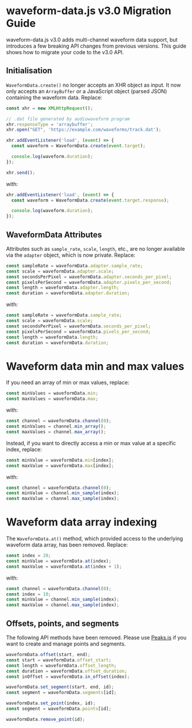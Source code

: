 # waveform-data.js v3.0 Migration Guide

waveform-data.js v3.0 adds multi-channel waveform data support, but introduces
a few breaking API changes from previous versions. This guide shows how to
migrate your code to the v3.0 API.

## Initialisation

`WaveformData.create()` no longer accepts an XHR object as input.
It now only accepts an `ArrayBuffer` or a JavaScript object (parsed JSON)
containing the waveform data. Replace:

```javascript
const xhr = new XMLHttpRequest();

// .dat file generated by audiowaveform program
xhr.responseType = 'arraybuffer';
xhr.open("GET", 'https://example.com/waveforms/track.dat');

xhr.addEventListener('load', (event) => {
  const waveform = WaveformData.create(event.target);

  console.log(waveform.duration);
});

xhr.send();
```

with:

```javascript
xhr.addEventListener('load', (event) => {
  const waveform = WaveformData.create(event.target.response);

  console.log(waveform.duration);
});
```

## WaveformData Attributes

Attributes such as `sample_rate`, `scale`, `length`, etc., are no longer
available via the `adapter` object, which is now private. Replace:

```javascript
const sampleRate = waveformData.adapter.sample_rate;
const scale = waveformData.adapter.scale;
const secondsPerPixel = waveformData.adapter.seconds_per_pixel;
const pixelsPerSecond = waveformData.adapter.pixels_per_second;
const length = waveformData.adapter.length;
const duration = waveformData.adapter.duration;
```

with:

```javascript
const sampleRate = waveformData.sample_rate;
const scale = waveformData.scale;
const secondsPerPixel = waveformData.seconds_per_pixel;
const pixelsPerSecond = waveformData.pixels_per_second;
const length = waveformData.length;
const duration = waveformData.duration;
```

# Waveform data min and max values

If you need an array of min or max values, replace:

```javascript
const minValues = waveformData.min;
const maxValues = waveformData.max;
```

with:

```javascript
const channel = waveformData.channel(0);
const minValues = channel.min_array();
const maxValues = channel.max_array();
```

Instead, if you want to directly access a min or max value at a specific
index, replace:

```javascript
const minValue = waveformData.min[index];
const maxValue = waveformData.max[index];
```

with:

```javascript
const channel = waveformData.channel(0);
const minValue = channel.min_sample(index);
const maxValue = channel.max_sample(index);
```

# Waveform data array indexing

The `WaveformData.at()` method, which provided access to the underlying
waveform data array, has been removed. Replace:

```javascript
const index = 20;
const minValue = waveformData.at(index);
const maxValue = waveformData.at(index + 1);
```

with:

```javascript
const channel = waveformData.channel(0);
const index = 10;
const minValue = channel.min_sample(index);
const maxValue = channel.max_sample(index);
```

## Offsets, points, and segments

The following API methods have been removed. Please use
[Peaks.js](https://github.com/bbc/peaks.js) if you want to create and manage
points and segments.

```javascript
waveformData.offset(start, end);
const start = waveformData.offset_start;
const length = waveformData.offset_length;
const duration = waveformData.offset_duration;
const inOffset = waveformData.in_offset(index);

waveformData.set_segment(start, end, id);
const segment = waveformData.segments[id];

waveformData.set_point(index, id);
const segment = waveformData.points[id];

waveformData.remove_point(id);
```
